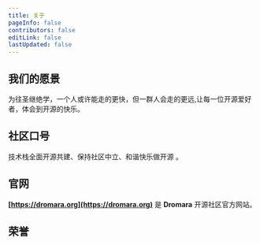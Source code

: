 ```yaml
---
title: 关于
pageInfo: false
contributors: false
editLink: false
lastUpdated: false
---
```


## 我们的愿景

为往圣继绝学，一个人或许能走的更快，但一群人会走的更远,让每一位开源爱好者，体会到开源的快乐。

## 社区口号

技术栈全面开源共建、保持社区中立、和谐快乐做开源 。

## 官网

**[https://dromara.org](https://dromara.org)** 是 **Dromara** 开源社区官方网站。

## 荣誉

<script setup lang="ts">
import HonorComp from "@HonorComp";
</script>

<HonorComp />
